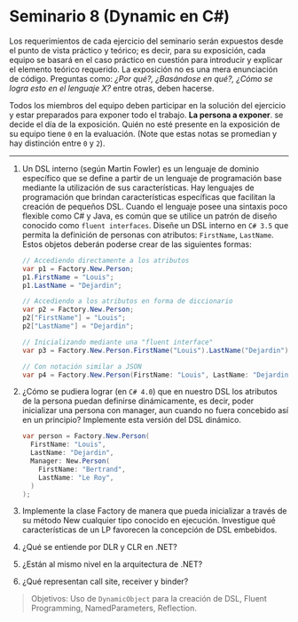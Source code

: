 # Seminario 8 (Dynamic en C#)

Los requerimientos de cada ejercicio del seminario serán expuestos desde el punto de vista práctico y teórico; es decir, para su exposición, cada equipo se basará en el caso práctico en cuestión para introducir y explicar el elemento teórico requerido. La exposición no es una mera enunciación de código. Preguntas como: _¿Por qué?, ¿Basándose en qué?, ¿Cómo se logra esto en el lenguaje X?_ entre otras, deben hacerse.

Todos los miembros del equipo deben participar en la solución del ejercicio y estar preparados para exponer todo el trabajo. **La persona a exponer**. se decide el día de la exposición. Quién no esté presente en la exposición de su equipo tiene `0` en la evaluación. (Note que estas notas se promedian y hay distinción entre `0` y `2`).

---

1. Un DSL interno (según Martin Fowler) es un lenguaje de dominio específico que se define a partir de un lenguaje de programación base mediante la utilización de sus características. Hay lenguajes de programación que brindan características específicas que facilitan la creación de pequeños DSL. Cuando el lenguaje posee una sintaxis poco flexible como C# y Java, es común que se utilice un patrón de diseño conocido como `fluent interfaces`. Diseñe un DSL interno en `C# 3.5` que permita la definición de personas con atributos: `FirstName`, `LastName`. Estos objetos deberán poderse crear de las siguientes formas:

    ```cs
    // Accediendo directamente a los atributos
    var p1 = Factory.New.Person;
    p1.FirstName = "Louis";
    p1.LastName = "Dejardin";

    // Accediendo a los atributos en forma de diccionario
    var p2 = Factory.New.Person;
    p2["FirstName"] = "Louis";
    p2["LastName"] = "Dejardin";

    // Inicializando mediante una "fluent interface"
    var p3 = Factory.New.Person.FirstName("Louis").LastName("Dejardin");

    // Con notación similar a JSON
    var p4 = Factory.New.Person(FirstName: "Louis", LastName: "Dejardin");
    ```

1. ¿Cómo se pudiera lograr (en `C# 4.0`) que en nuestro DSL los atributos de la persona puedan definirse dinámicamente, es decir, poder inicializar una persona con manager, aun cuando no fuera concebido así en un principio? Implemente esta versión del DSL dinámico.

    ```cs
    var person = Factory.New.Person(
      FirstName: "Louis",
      LastName: "Dejardin",
      Manager: New.Person(
        FirstName: "Bertrand",
        LastName: "Le Roy",
      )
    );
    ```

1. Implemente la clase Factory de manera que pueda inicializar a través de su método New cualquier tipo conocido en ejecución. Investigue qué características de un LP favorecen la concepción de DSL embebidos.
1. ¿Qué se entiende por DLR y CLR en .NET?
1. ¿Están al mismo nivel en la arquitectura de .NET?
1. ¿Qué representan call site, receiver y binder?

> Objetivos: Uso de `DynamicObject` para la creación de DSL, Fluent Programming, NamedParameters, Reflection.
